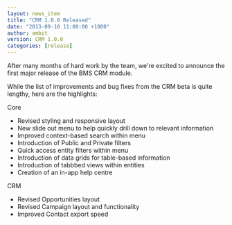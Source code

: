 ```yaml
---
layout: news_item
title: "CRM 1.0.0 Released"
date: "2013-09-10 11:00:00 +1000"
author: ambit
version: CRM 1.0.0
categories: [release]
---
```


After many months of hard work by the team, we're excited to announce the first major release of the BMS CRM module.

While the list of improvements and bug fixes from the CRM beta is quite lengthy, here are the highlights:

Core
- Revised styling and responsive layout
- New slide out menu to help quickly drill down to relevant information
- Improved context-based search within menu
- Introduction of Public and Private filters
- Quick access entity filters within menu
- Introduction of data grids for table-based information
- Introduction of tabbbed views within entities
- Creation of an in-app help centre

CRM
- Revised Opportunities layout
- Revised Campaign layout and functionality
- Improved Contact export speed


